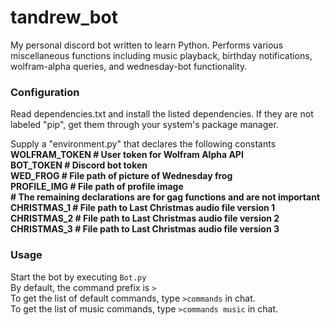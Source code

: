 # tandrew_bot
My personal discord bot written to learn Python. Performs various miscellaneous functions including music playback, birthday notifications, wolfram-alpha queries, and wednesday-bot functionality.
<h3>Configuration</h3>
<p>
  Read dependencies.txt and install the listed dependencies. If they are not labeled "pip", get them through your system's package manager.
</p>
<p>
  Supply a "environment.py" that declares the following constants<br>
  <strong>
    WOLFRAM_TOKEN # User token for Wolfram Alpha API<br>
    BOT_TOKEN # Discord bot token<br>
    WED_FROG # File path of picture of Wednesday frog<br>
    PROFILE_IMG # File path of profile image<br>
    # The remaining declarations are for gag functions and are not important<br>
    CHRISTMAS_1 # File path to Last Christmas audio file version 1<br>
    CHRISTMAS_2 # File path to Last Christmas audio file version 2<br>
    CHRISTMAS_3 # File path to Last Christmas audio file version 3<br>
  </strong>
</p>
<h3>Usage</h3>
<p>
  Start the bot by executing <code>Bot.py</code><br>
  By default, the command prefix is <code>></code><br>
  To get the list of default commands, type <code>>commands</code> in chat.<br>
  To get the list of music commands, type <code>>commands music</code> in chat.<br>
</p>
